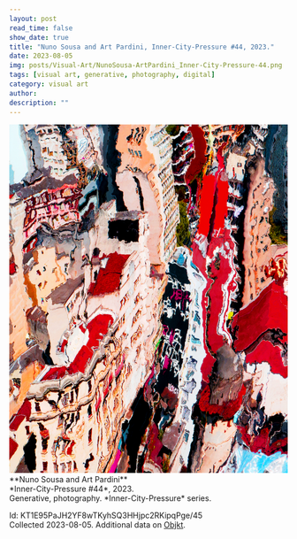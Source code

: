 ```yaml
---
layout: post
read_time: false
show_date: true
title: "Nuno Sousa and Art Pardini, Inner-City-Pressure #44, 2023."
date: 2023-08-05
img: posts/Visual-Art/NunoSousa-ArtPardini_Inner-City-Pressure-44.png
tags: [visual art, generative, photography, digital]
category: visual art
author: 
description: ""
---
```


<img src='./assets/img/posts/Visual-Art/NunoSousa-ArtPardini_Inner-City-Pressure-44.png'>

<br>
**Nuno Sousa and Art Pardini**
<br>*Inner-City-Pressure #44*, 2023.
<br>Generative, photography. *Inner-City-Pressure* series.


 <div class="page-separator"></div>

Id: KT1E95PaJH2YF8wTKyhSQ3HHjpc2RKipqPge/45
<br>Collected 2023-08-05. Additional data on [Objkt](https://objkt.com/tokens/KT1E95PaJH2YF8wTKyhSQ3HHjpc2RKipqPge/45).
